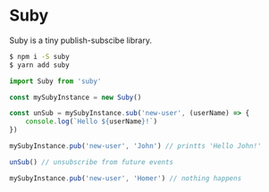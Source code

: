 Suby
===

Suby is a tiny publish-subscibe library.

```bash
$ npm i -S suby
$ yarn add suby
```

```js
import Suby from 'suby'

const mySubyInstance = new Suby()

const unSub = mySubyInstance.sub('new-user', (userName) => {
    console.log(`Hello ${userName}!`)
})

mySubyInstance.pub('new-user', 'John') // printts 'Hello John!'

unSub() // unsubscribe from future events

mySubyInstance.pub('new-user', 'Homer') // nothing happens

```
